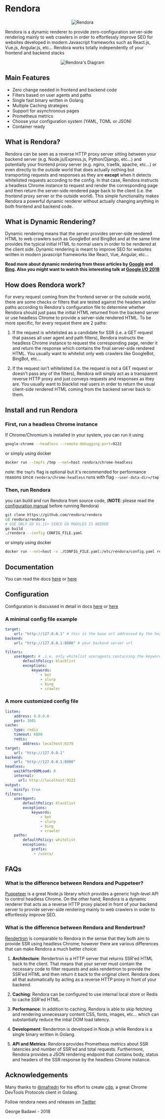 
# Rendora

<p align="center">
<img src="docs/pics/logo_200.png" alt="Rendora" title="Rendora" />
</p>

Rendora is a dynamic renderer to provide zero-configuration server-side rendering mainly to web crawlers in order to effortlessly improve SEO for websites developed in modern Javascript frameworks such as React.js, Vue.js, Angular.js, etc... Rendora works totally independently of your frontend and backend stacks

<p align="center">
<img src="docs/pics/diagram.png" alt="Rendora's Diagram" title="Rendora's Diagram" />
</p>

## Main Features
* Zero change needed in frontend and backend code
* Filters based on user agents and paths
* Single fast binary written in Golang
* Multiple Caching strategies
* Support for asynchronous pages
* Prometheus metrics
* Choose your configuration system (YAML, TOML or JSON)
* Container ready


## What is Rendora?

Rendora can be seen as a reverse HTTP proxy server sitting between your backend server (e.g. Node.js/Express.js, Python/Django, etc...)
and potentially your frontend proxy server (e.g. nginx, traefik, apache, etc...) or even directly to the outside world that does actually nothing but transporting requests and responses as they are **except** when it detects whitelisted requests according to the config. In that case, Rendora instructs a headless Chrome instance to request and render the corresponding page and then return the server-side rendered page back to the client (i.e. the frontend proxy server or the outside world). This simple functionality makes Rendora a powerful dynamic renderer
without actually changing anything in both frontend and backend code.


## What is Dynamic Rendering?
Dynamic rendering means that the server provides server-side rendered HTML to web crawlers such as GoogleBot and BingBot and at the same time provides the typical initial HTML to normal users in order to be rendered at the client side. Dynamic rendering is meant to improve SEO for websites written in modern javascript frameworks like React, Vue, Angular, etc... 


**Read more about dynamic rendering from these articles by
[Google](https://developers.google.com/search/docs/guides/dynamic-rendering) and 
[Bing](https://blogs.bing.com/webmaster/october-2018/bingbot-Series-JavaScript,-Dynamic-Rendering,-and-Cloaking-Oh-My). Also you might want to watch this interesting talk at
[Google I/O 2018](https://youtu.be/PFwUbgvpdaQ)**



## How does Rendora work?

For every request coming from the frontend server or the outside world, there are some checks or filters that are tested against the headers and/or paths according to Rendora's configuration file to determine whether Rendora should just pass the initial HTML returned from the backend server or use headless Chrome to provide a server-side rendered HTML. To be more specific, for every request there are 2 paths:

1. If the request is whitelisted as a candidate for SSR (i.e. a GET request that passes all user agent and path filters), Rendora instructs the headless Chrome instance to request the corresponding page, render it and return the response which contains the final server-side rendered HTML. You usually want to whitelist only web crawlers like GoogleBot, BingBot, etc...

2. If the request isn't whitelisted (i.e. the request is not a GET request or doesn't pass any of the filters), Rendora will simply act as a transparent reverse HTTP proxy and just conveys requests and responses as they are. You usually want to blacklist real users in order to return the usual client-side rendered HTML coming from the backend server back to them.



## Install and run Rendora

### First, run a headless Chrome instance
If Chrome/Chromium is installed in your system, you can run it using

``` bash
google-chrome --headless --remote-debugging-port=9222
```
or simply using docker

``` bash
docker run --tmpfs /tmp --net=host rendora/chrome-headless
```

*note:* the `tmpfs` flag is optional but it's recommended for performance reasons since `rendora/chrome-headless` runs with flag `--user-data-dir=/tmp`

### Then, run Rendora

you can build and run Rendora from source code, (**NOTE**: please read the [configuration manual](docs/configuration/) before running Rendora)

``` bash
git clone https://github.com/rendora/rendora
cd rendora/rendora
# USE ONLY GO V1.11+ SINCE GO MODULES IS NEEDED
go build
./rendora --config CONFIG_FILE.yaml
```

or simply using docker

``` bash
docker run --net=host -v ./CONFIG_FILE.yaml:/etc/rendora/config.yaml rendora/rendora
```

## Documentation
You can read the docs [here](https://rendora.co/docs/) or [here](docs)

## Configuration
Configuration is discussed in detail in docs [here](https://rendora.co/docs/configuration/) or [here](docs/configuration)

### A minimal config file example
```yaml
target:
    url: "http://127.0.0.1" # this is the base url addressed by the headless Chrome instance, it can be simply your website url
backend:
    url: "http://127.0.0.1:8000" # your backend server url

filters:
    userAgent: # .i.e. only whitelist useragents containing the keywords "bot", "slurp", "bing" or "crawler"
        defaultPolicy: blacklist
        exceptions:
            keywords:
                - bot
                - slurp
                - bing
                - crawler
```

### A more customized config file

```yaml
listen:
    address: 0.0.0.0
    port: 3001
cache:
    type: redis
    timeout: 6000
    redis:
        address: localhost:6379
target:
    url: "http://127.0.0.1" 
backend:
    url: "http://127.0.0.1:8000"
headless:
    waitAfterDOMLoad: 0
    internal:
      url: http://localhost:9222
output:
    minify: true
filters:
    userAgent:
        defaultPolicy: blacklist
        exceptions:
            keywords:
                - bot
                - slurp
                - bing
                - crawler
    paths:
        defaultPolicy: whitelist
        exceptions:
            prefix:
             - /users/
```


## FAQs

### What is the difference between Rendora and Puppeteer?

[Puppeteer](https://github.com/GoogleChrome/puppeteer) is a great Node.js library which provides a generic high-level API to control headless Chrome. On the other hand, Rendora is a dynamic renderer that acts as a reverse HTTP proxy placed in front of your backend server to provide server-side rendering mainly to web crawlers in order to effortlessly improve SEO.


### What is the difference between Rendora and Rendertron?
[Rendertron](https://github.com/GoogleChrome/rendertron) is comparable to Rendora in the sense that they both aim to provide SSR using headless Chrome; however there are various differences that can make Rendora a much better choice:


1. **Architecture**: Rendertron is a HTTP server that returns SSR'ed HTML back to the client. That means that your server must contain the necessary code to filter requests and asks rendertron to provide the SSR'ed HTML and then return it back to the original client. Rendora does all that automatically by acting as a reverse HTTP proxy in front of your backend.


2. **Caching**: Rendora can be configured to use internal local store or Redis to cache SSR'ed HTML.
3. **Performance**: In addition to caching, Rendora is able to skip fetching and rendering unnecessary content CSS, fonts, images, etc... which can substantially reduce the intial DOM load latency.
4. **Development**: Rendertron is developed in Node.js while Rendora is a single binary written in Golang.
5. **API and Metrics**: Rendora provides Prometheus metrics about SSR latencies and number of SSR'ed and total requests. Furthermore, Rendora provides a JSON rendering endpoint that contains body, status and headers of the SSR response by the headless Chrome instance.


## Acknowledgements

Many thanks to [@mafredri](https://github.com/mafredri) for his effort to create [cdp](https://github.com/mafredri/cdp), a great Chrome DevTools Protocols client in Golang.



Follow rendora news and releases on [Twitter](https://twitter.com/_rendora)

George Badawi - 2018
